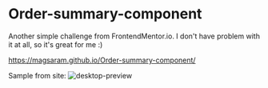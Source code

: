 # Order-summary-component
Another simple challenge from FrontendMentor.io. I don't have problem with it at all, so it's great for me :)

 https://magsaram.github.io/Order-summary-component/
 
 Sample from site:
 ![desktop-preview](https://user-images.githubusercontent.com/123835498/220979323-3d38dd3e-39df-47ec-9b56-aca06f2d0edb.jpg)
